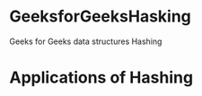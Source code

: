 # GeeksforGeeksHasking
Geeks for Geeks  data structures Hashing

#           Applications of Hashing
